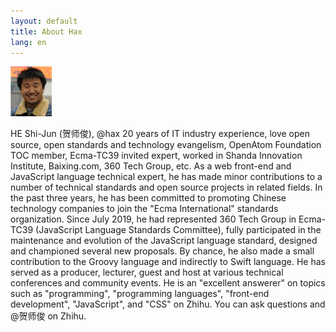 ```yaml
---
layout: default
title: About Hax
lang: en
---
```

![hax](hax.jpg)

HE Shi-Jun (贺师俊), @hax
20 years of IT industry experience, love open source, open standards and technology evangelism,
OpenAtom Foundation TOC member, Ecma-TC39 invited expert,
worked in Shanda Innovation Institute, Baixing.com, 360 Tech Group, etc.
As a web front-end and JavaScript language technical expert, he has made minor contributions to a number of technical standards and open source projects in related fields.
In the past three years, he has been committed to promoting Chinese technology companies to join the "Ecma International" standards organization. Since July 2019, he had represented 360 Tech Group in Ecma-TC39 (JavaScript Language Standards Committee),
fully participated in the maintenance and evolution of the JavaScript language standard, designed and championed several new proposals.
By chance, he also made a small contribution to the Groovy language and indirectly to Swift language.
He has served as a producer, lecturer, guest and host at various technical conferences and community events.
He is an "excellent answerer" on topics such as "programming", "programming languages", "front-end development", "JavaScript", and "CSS" on Zhihu. You can ask questions and @贺师俊 on Zhihu.

